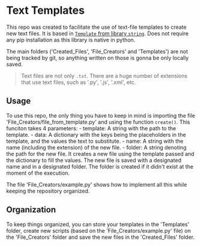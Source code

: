 # Text Templates

This repo was created to facilitate the use of text-file templates to create new text files. It is based in [`Template` from library `string`](https://docs.python.org/3/library/string.html#string.Template). Does not require any pip installation as this library is native in python.

The main folders ('Created_Files', 'File_Creators' and 'Templates') are not being tracked by git, so anything written on those is gonna be only locally saved.

> Text files are not only `.txt`. There are a huge number of extensions that use text files, such as '.py', '.js', '.xml', etc.

## Usage
To use this repo, the only thing you have to keep in mind is importing the file 'File_Creators/file_from_template.py' and using the function `create()`. This funciton takes 4 parameters:
    - template: A string with the path to the template.
    - data: A dictionary with the keys being the placeholders in the template, and the values the text to substitute.
    - name: A string with the name (including the extension) of the new file.
    - folder: A string denoting the path for the new file.
It creates a new file using the template passed and the dictionary to fill the values. The new file is saved with a designated name and in a designated folder. The folder is created if it didn't exist at the moment of the execution.

The file 'File_Creators/example.py' shows how to implement all this while keeping the repository organized.

## Organization
To keep things organized, you can store your templates in the 'Templates' folder, create new scripts (based on the 'File_Creators/example.py' file) on the 'File_Creators' folder and save the new files in the 'Created_Files' folder.